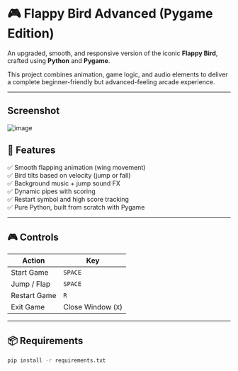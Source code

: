 # 🎮 Flappy Bird Advanced (Pygame Edition)

An upgraded, smooth, and responsive version of the iconic **Flappy Bird**, crafted using **Python** and **Pygame**.

This project combines animation, game logic, and audio elements to deliver a complete beginner-friendly but advanced-feeling arcade experience.

---
## Screenshot

![image](https://github.com/user-attachments/assets/c5b8bcb0-07b2-4fab-8485-adca4a81ac50)


## 🚀 Features

✅ Smooth flapping animation (wing movement)  
✅ Bird tilts based on velocity (jump or fall)  
✅ Background music + jump sound FX  
✅ Dynamic pipes with scoring  
✅ Restart symbol and high score tracking  
✅ Pure Python, built from scratch with Pygame

---

## 🎮 Controls

| Action         | Key          |
|----------------|--------------|
| Start Game     | `SPACE`      |
| Jump / Flap    | `SPACE`      |
| Restart Game   | `R`          |
| Exit Game      | Close Window (`X`) |

---

## 📦 Requirements

```bash
pip install -r requirements.txt
